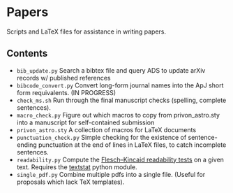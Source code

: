 # Papers

Scripts and LaTeX files for assistance in writing papers.

## Contents

* `bib_update.py`	Search a bibtex file and query ADS to update arXiv records w/ published references
* `bibcode_convert.py` Convert long-form journal names into the ApJ short form requivalents. (IN PROGRESS)
* `check_ms.sh` Run through the final manuscript checks (spelling, complete sentences).
* `macro_check.py` Figure out which macros to copy from privon_astro.sty into a manuscript for self-contained submission
* `privon_astro.sty` A collection of macros for LaTeX documents
* `punctuation_check.py` Simple checking for the existence of sentence-ending punctuation at the end of lines in LaTeX files, to catch incomplete sentences.
* `readability.py` Compute the [Flesch–Kincaid readability tests](https://en.wikipedia.org/wiki/Flesch%E2%80%93Kincaid_readability_tests) on a given text. Requires the [textstat](https://pypi.python.org/pypi/textstat) python module.
* `single_pdf.py` Combine multiple pdfs into a single file. (Useful for proposals which lack TeX templates).

